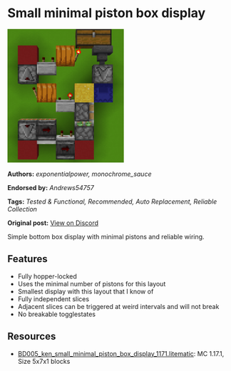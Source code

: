 # Small minimal piston box display
<img alt="2021-12-31_16.png" src="images/2021-12-31_16.png?raw=1" height="300px">

**Authors:** *exponentialpower, monochrome_sauce*

**Endorsed by:** *Andrews54757*

**Tags:** *Tested & Functional, Recommended, Auto Replacement, Reliable Collection*

**Original post:** [View on Discord](https://discord.com/channels/1375556143186837695/1388317258144546846)

Simple bottom box display with minimal pistons and reliable wiring.
## Features
- Fully hopper-locked
- Uses the minimal number of pistons for this layout
- Smallest display with this layout that I know of
- Fully independent slices
- Adjacent slices can be triggered at weird intervals and will not break
- No breakable togglestates

## Resources
- [BD005_ken_small_minimal_piston_box_display_1171.litematic](attachments/BD005_ken_small_minimal_piston_box_display_1171.litematic): MC 1.17.1, Size 5x7x1 blocks
